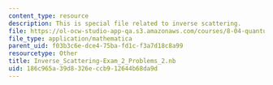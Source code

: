 ```yaml
---
content_type: resource
description: This is special file related to inverse scattering.
file: https://ol-ocw-studio-app-qa.s3.amazonaws.com/courses/8-04-quantum-physics-i-spring-2013/186c965a39d8326eccb912644b68da9d_Inverse_Scattering-Exam_2_Problems_2.nb
file_type: application/mathematica
parent_uid: f03b3c6e-dce4-75ba-fd1c-f3a7d18c8a99
resourcetype: Other
title: Inverse_Scattering-Exam_2_Problems_2.nb
uid: 186c965a-39d8-326e-ccb9-12644b68da9d
---
```

